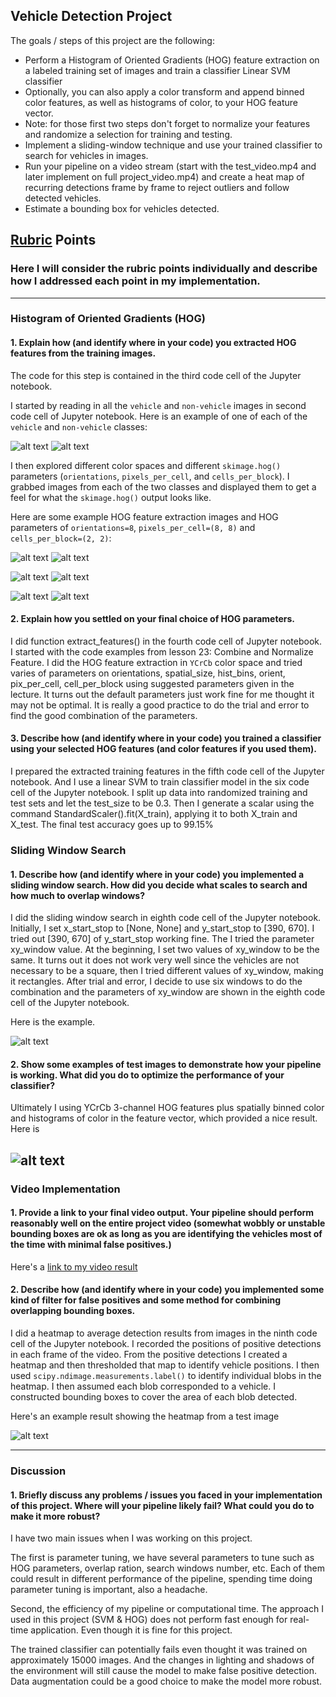 ## Vehicle Detection Project

The goals / steps of this project are the following:

* Perform a Histogram of Oriented Gradients (HOG) feature extraction on a labeled training set of images and train a classifier Linear SVM classifier
* Optionally, you can also apply a color transform and append binned color features, as well as histograms of color, to your HOG feature vector. 
* Note: for those first two steps don't forget to normalize your features and randomize a selection for training and testing.
* Implement a sliding-window technique and use your trained classifier to search for vehicles in images.
* Run your pipeline on a video stream (start with the test_video.mp4 and later implement on full project_video.mp4) and create a heat map of recurring detections frame by frame to reject outliers and follow detected vehicles.
* Estimate a bounding box for vehicles detected.

[//]: # (Image References)
[image1]: ./output_images/vehicle_test_1.jpg
[image2]: ./output_images/hog_vehicle_test_1.jpg
[image3]: ./output_images/vehicle_test_2.jpg
[image4]: ./output_images/hog_vehicle_test_2.jpg
[image5]: ./output_images/non_vehicle_test.jpg
[image6]: ./output_images/hog_non_vehicle_test.jpg
[image7]: ./output_images/windows.jpg
[image8]: ./output_images/on_windows.jpg
[image9]: ./output_images/vehicle_heatmap.jpg
[image10]: ./output_images/vehicle_ex.jpg
[image11]: ./output_images/non_vehicle_ex.jpg

[video1]: ./project_video_output.mp4

## [Rubric](https://review.udacity.com/#!/rubrics/513/view) Points
### Here I will consider the rubric points individually and describe how I addressed each point in my implementation.  

---

### Histogram of Oriented Gradients (HOG)

#### 1. Explain how (and identify where in your code) you extracted HOG features from the training images.

The code for this step is contained in the third code cell of the Jupyter notebook.  

I started by reading in all the `vehicle` and `non-vehicle` images in second code cell of Jupyter notebook.  Here is an example of one of each of the `vehicle` and `non-vehicle` classes:

![alt text][image10]
![alt text][image11]

I then explored different color spaces and different `skimage.hog()` parameters (`orientations`, `pixels_per_cell`, and `cells_per_block`).  I grabbed images from each of the two classes and displayed them to get a feel for what the `skimage.hog()` output looks like.

Here are some example HOG feature extraction images and HOG parameters of `orientations=8`, `pixels_per_cell=(8, 8)` and `cells_per_block=(2, 2)`:


![alt text][image1]
![alt text][image2]

![alt text][image3]
![alt text][image4]

![alt text][image5]
![alt text][image6]


#### 2. Explain how you settled on your final choice of HOG parameters.

I did function extract_features() in the fourth code cell of Jupyter notebook. I started with the code examples from lesson 23: Combine and Normalize Feature. I did the HOG feature extraction in `YCrCb` color space and tried varies of parameters on orientations, spatial_size, hist_bins, orient, pix_per_cell, cell_per_block using suggested parameters given in the lecture. It turns out the default parameters just work fine for me thought it may not be optimal. It is really a good practice to do the trial and error to find the good combination of the parameters. 


#### 3. Describe how (and identify where in your code) you trained a classifier using your selected HOG features (and color features if you used them).

I prepared the extracted training features in the fifth code cell of the Jupyter notebook. And I use a linear SVM to train classifier model in the six code cell of the Jupyter notebook. I split up data into randomized training and test sets and let the test_size to be 0.3. Then I generate a scalar using the command StandardScaler().fit(X_train), applying it to both X_train and X_test. The final test accuracy goes up to 99.15%


### Sliding Window Search

#### 1. Describe how (and identify where in your code) you implemented a sliding window search.  How did you decide what scales to search and how much to overlap windows?

I did the sliding window search in eighth code cell of the Jupyter notebook. Initially, I set x_start_stop to [None, None] and y_start_stop to [390, 670]. I tried out [390, 670] of y_start_stop working fine. The I tried the parameter xy_window value. At the beginning, I set two values of xy_window to be the same. It turns out it does not work very well since the vehicles are not necessary to be a square, then I tried different values of xy_window, making it rectangles. After trial and error, I decide to use six windows to do the combination and the parameters of xy_window are shown in the eighth code cell of the Jupyter notebook.  

Here is the example. 


![alt text][image7]



#### 2. Show some examples of test images to demonstrate how your pipeline is working.  What did you do to optimize the performance of your classifier?

Ultimately I using YCrCb 3-channel HOG features plus spatially binned color and histograms of color in the feature vector, which provided a nice result.  Here is 

![alt text][image8]
---


### Video Implementation

#### 1. Provide a link to your final video output.  Your pipeline should perform reasonably well on the entire project video (somewhat wobbly or unstable bounding boxes are ok as long as you are identifying the vehicles most of the time with minimal false positives.)
Here's a [link to my video result](./project_video_output.mp4)


#### 2. Describe how (and identify where in your code) you implemented some kind of filter for false positives and some method for combining overlapping bounding boxes.

I did a heatmap to average detection results from images in the ninth code cell of the Jupyter notebook. I recorded the positions of positive detections in each frame of the video.  From the positive detections I created a heatmap and then thresholded that map to identify vehicle positions.  I then used `scipy.ndimage.measurements.label()` to identify individual blobs in the heatmap.  I then assumed each blob corresponded to a vehicle.  I constructed bounding boxes to cover the area of each blob detected.  

Here's an example result showing the heatmap from a test image

![alt text][image9]

---

### Discussion

#### 1. Briefly discuss any problems / issues you faced in your implementation of this project.  Where will your pipeline likely fail?  What could you do to make it more robust?

I have two main issues when I was working on this project. 

The first is parameter tuning, we have several parameters to tune such as HOG parameters, overlap ration, search windows number, etc. Each of them could result in different performance of the pipeline, spending time doing parameter tuning is important, also a headache. 

Second, the efficiency of my pipeline or computational time. The approach I used in this project (SVM & HOG) does not perform fast enough for real-time application. Even though it is fine for this project. 

The trained classifier can potentially fails even thought it was trained on approximately 15000 images. And the changes in lighting and shadows of the environment will still cause the model to make false positive detection. Data augmentation could be a good choice to make the model more robust. 